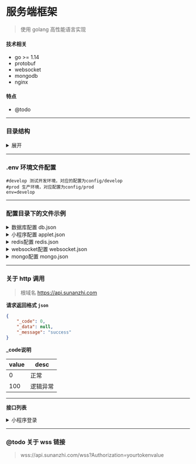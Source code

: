 # 服务端框架

> 使用 golang 高性能语言实现

#### 技术相关
- go >= 1.14
- protobuf
- websocket
- mongodb
- nginx

#### 特点
- @todo

---

### 目录结构

<details>
  <summary>展开</summary>
  ```
  ├─api                      # 接口逻辑
  |   ├─example.go           # 示例
  |   ├─...                  # 更多
  ├─app                      # 框架核心
  |   ├─app.go               # 框架初始化
  |   ├─cron.go              # 自动任务管理
  |   ├─db.go                # 数据库加载
  |   ├─helper.go            # 全局函数
  |   ├─logger.go            # 日志处理
  |   ├─middleware.go        # 中间件管理
  |   ├─redis.go             # redis初始化
  ├─config                   # 配置
  |   ├─develop              # 开发环境配置
  |   |   ├─db.json          # 数据库配置
  |   ├─prod                 # 线上配置
  ├─console                  # 自动任务管理
  ├─dto                      # dto管理
  ├─exception                # 异常管理
  |   ├─LogicException.go    # 逻辑异常
  |   ├─...                  # 更多异常
  ├─logs                     # 日志管理
  ├─model                    # 模型层
  |   ├─mysql                # 数据库模型目录
  ├─probotuf                 # proto文件生成管理
  ├─router                   # 路由管理
  |   ├─config.go            # 路由初始化配置
  |   ├─User.go              # 用户模块路由初始化
  |   ├─...                  # 更多模块
  ├─util                     # 第三方包管理
  ├─websocket                # 海龟汤游戏服务
  ├─main.go                  # 入口文件
  ├─.gitignore               # git提交忽略配置
  ├─.env                     # 环境文件
  ```
</details>

----

### .env 环境文件配置

```
#develop 测试开发环境，对应的配置为config/develop
#prod 生产环境，对应配置为config/prod
env=develop
```

----

### 配置目录下的文件示例

<details>
 <summary>数据库配置 db.json</summary>
 
  ```json
  {
    "database": "database_name",
    "port": 3306,
    "charset": "utf8",
    "protocol": "tcp",
    "master": {
      "ip": "127.0.0.1",
      "username": "root",
      "password": "root"
    },
    "slaves": []
  }
  ```
</details>


<details>
  <summary>小程序配置 applet.json</summary>

  ```json
  [
    {
      "appId": "your appId",
      "secret": "your secret"
    },
    {
      "appId": "your appId",
      "secret": "your secret"
    }
  ]
  ```
</details>

<details>
  <summary>redis配置 redis.json</summary>

  ```json
  {
    "ip": "127.0.0.1",
    "port": "6379",
    "password": "",
    "database": 0
  }
  ```
</details>

<details>
  <summary>websocket配置 websocket.json</summary>

  ```json
  {
    "addr": ":9504",
    "port": "9504",
    "ip": "127.0.0.1",
    "path": "/wss"
  }
  ```
</details>

<details>
  <summary>mongo配置 mongo.json</summary>

  ```json
  {
    "ip": "127.0.0.1",
    "port": "27017",
    "username": "root",
    "password": "root"
  }
  ```
</details>

----

### 关于 http 调用

> 根域名 https://api.sunanzhi.com

**请求返回格式 `json`**

```json
{
    "_code": 0,
    "_data": null,
    "_message": "success"
}
```

**_code说明**

value | desc
----- | ----
0 | 正常
100 | 逻辑异常

----

**接口列表**

<details>
  <summary> 小程序登录 </summary>
  
  #### url:/auth/appletLogin

  > 请求参数

  key | type | desc
  --- | ---- | ----
  code | string | wx.Login 获取的code
  encryptedData | string | 小程序获取的加密数据
  iv | string | 小程序获取的iv
  appId | string | 小程序的appId

  > 返回数据说明

  key | type | desc
  --- | ---- | ----
  accessToken | string | token
  expire | int | 过期时间
  userInfo | array | 用户基本信息
  userInfo.role | int | 角色 0：普通用户 1：管理员 2：超级管理员
  userInfo.userId | int | 用户id
  userInfo.username | string | 用户名

  > 返回数据示例

  ```json

  {
      "accessToken": "db029874-c31a-4e3c-924f-b1918099dd73",
      "expire": 604800,
      "userInfo": {
          "role": 0,
          "userId": 1,
          "username": "sunanzhi"
      }
  }
  ```
</details>

----

### @todo 关于 wss 链接

> wss://api.sunanzhi.com/wss?Authorization=yourtokenvalue

